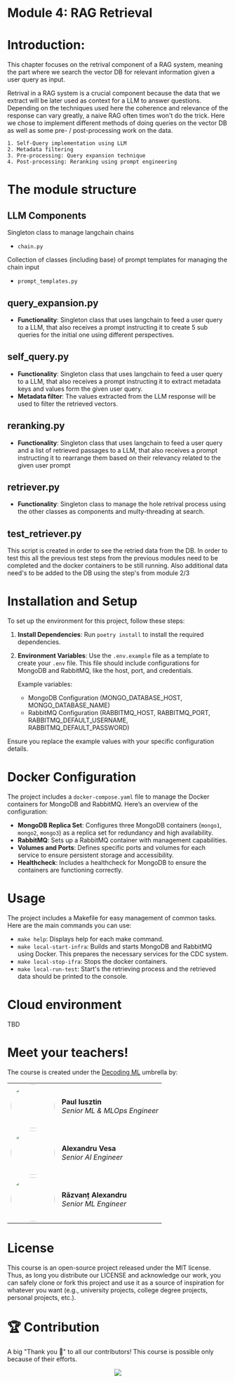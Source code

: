 # Module 4: RAG Retrieval


# Introduction:
This chapter focuses on the retrival component of a RAG system, meaning the part where we search the vector DB for relevant information given a user query as input.


Retrival in a RAG system is a crucial component because the data that we extract will be later used as context for a LLM to answer questions.
Depending on the techniques used here the coherence and relevance of the response can vary greatly, a naive RAG often times won't do the trick.
Here we chose to implement different methods of doing queries on the vector DB as well as some pre- / post-processing work on the data.
    
    1. Self-Query implementation using LLM
    2. Metadata filtering
    3. Pre-processing: Query expansion technique
    4. Post-processing: Reranking using prompt engineering

# The module structure
## LLM Components
Singleton class to manage langchain chains
- `chain.py`

Collection of classes (including base) of prompt templates for managing the chain input
- `prompt_templates.py`

## query_expansion.py
- **Functionality**: Singleton class that uses langchain to feed a user query to a LLM, that also receives a prompt instructing it to create 5 sub queries for the initial one using different perspectives.

## self_query.py
- **Functionality**: Singleton class that uses langchain to feed a user query to a LLM, that also receives a prompt instructing it to extract metadata keys and values form the given user query.
- **Metadata filter**: The values extracted from the LLM response will be used to filter the retrieved vectors.

## reranking.py

- **Functionality**: Singleton class that uses langchain to feed a user query and a list of retrieved passages to a LLM, that also receives a prompt instructing it to rearrange them based on their relevancy related to the given user prompt

## retriever.py
- **Functionality**: Singleton class to manage the hole retrival process using the other classes as components and multy-threading at search.

## test_retriever.py
This script is created in order to see the retried data from the DB. In order to test this all the previous test steps from the previous modules need to be completed and the docker containers to be still running. Also additional data need's to be added to the DB using the step's from module 2/3

# Installation and Setup
To set up the environment for this project, follow these steps:

1. **Install Dependencies**: Run `poetry install` to install the required dependencies.
2. **Environment Variables**: Use the `.env.example` file as a template to create your `.env` file. This file should include configurations for MongoDB and RabbitMQ, like the host, port, and credentials.
   
   Example variables:
   - MongoDB Configuration (MONGO_DATABASE_HOST, MONGO_DATABASE_NAME)
   - RabbitMQ Configuration (RABBITMQ_HOST, RABBITMQ_PORT, RABBITMQ_DEFAULT_USERNAME, RABBITMQ_DEFAULT_PASSWORD)

Ensure you replace the example values with your specific configuration details.

# Docker Configuration
The project includes a `docker-compose.yaml` file to manage the Docker containers for MongoDB and RabbitMQ. Here’s an overview of the configuration:

- **MongoDB Replica Set**: Configures three MongoDB containers (`mongo1`, `mongo2`, `mongo3`) as a replica set for redundancy and high availability.
- **RabbitMQ**: Sets up a RabbitMQ container with management capabilities.
- **Volumes and Ports**: Defines specific ports and volumes for each service to ensure persistent storage and accessibility.
- **Healthcheck**: Includes a healthcheck for MongoDB to ensure the containers are functioning correctly.

# Usage

The project includes a Makefile for easy management of common tasks. Here are the main commands you can use:

- `make help`: Displays help for each make command.
- `make local-start-infra`: Builds and starts MongoDB and RabbitMQ using Docker. This prepares the necessary services for the CDC system.
- `make local-stop-ifra`: Stops the docker containers.
- `make local-run-test`: Start's the retrieving process and the retrieved data should be printed to the console.


# Cloud environment
TBD



# Meet your teachers!
The course is created under the [Decoding ML](https://decodingml.substack.com/) umbrella by:

<table>
  <tr>
    <td><a href="https://github.com/iusztinpaul" target="_blank"><img src="https://github.com/iusztinpaul.png" width="100" style="border-radius:50%;"/></a></td>
    <td>
      <strong>Paul Iusztin</strong><br />
      <i>Senior ML & MLOps Engineer</i>
    </td>
  </tr>
  <tr>
    <td><a href="https://github.com/alexandruvesa" target="_blank"><img src="https://github.com/alexandruvesa.png" width="100" style="border-radius:50%;"/></a></td>
    <td>
      <strong>Alexandru Vesa</strong><br />
      <i>Senior AI Engineer</i>
    </td>
  </tr>
  <tr>
    <td><a href="https://github.com/Joywalker" target="_blank"><img src="https://github.com/Joywalker.png" width="100" style="border-radius:50%;"/></a></td>
    <td>
      <strong>Răzvanț Alexandru</strong><br />
      <i>Senior ML Engineer</i>
    </td>
  </tr>
</table>

# License

This course is an open-source project released under the MIT license. Thus, as long you distribute our LICENSE and acknowledge our work, you can safely clone or fork this project and use it as a source of inspiration for whatever you want (e.g., university projects, college degree projects, personal projects, etc.).

# 🏆 Contribution

A big "Thank you 🙏" to all our contributors! This course is possible only because of their efforts.

<p align="center">
    <a href="https://github.com/decodingml/llm-twin-course/graphs/contributors">
      <img src="https://contrib.rocks/image?repo=decodingml/llm-twin-course" />
    </a>
</p>